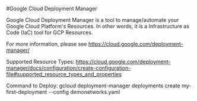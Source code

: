 #Google Cloud Deployment Manager

Google Cloud Deployment Manager is a tool to manage/automate your Google Cloud Platform's Resources.  In other words, it is a Infrastructure as Code (IaC) tool for GCP Resources.

For more information, please see https://cloud.google.com/deployment-manager/

Supported Resource Types: 
https://cloud.google.com/deployment-manager/docs/configuration/create-configuration-file#supported_resource_types_and_properties

Command to Deploy:
gcloud deployment-manager deployments create my-first-deployment --config demonetworks.yaml
